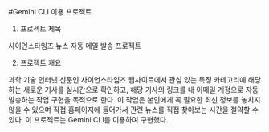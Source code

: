#Gemini CLI 이용 프로젝트

1. 프로젝트 제목

  사이언스타임즈 뉴스 자동 메일 발송 프로젝트

2. 프로젝트 개요

  과학 기술 인터넷 신문인 사이언스타임즈 웹사이트에서 관심 있는 특정 카테고리에 해당하는 새로운 기사를 실시간으로 확인하고, 해당 기사의 링크를 내 이메일 계정으로 자동 발송하는 작업 구현을 목적으로 한다. 이 작업은 본인에게 꼭 필요한 최신 정보를 놓치지 않을 수 있으며 직접 홈페이지에 들어가서 관련 뉴스를 직접 찾아보는 시간을 절약할 수 있다. 이 프로젝트는 Gemini CLI를 이용하여 구현했다.
